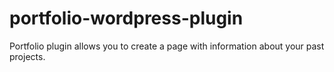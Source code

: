 portfolio-wordpress-plugin
==========================

Portfolio plugin allows you to create a page with information about your past projects.